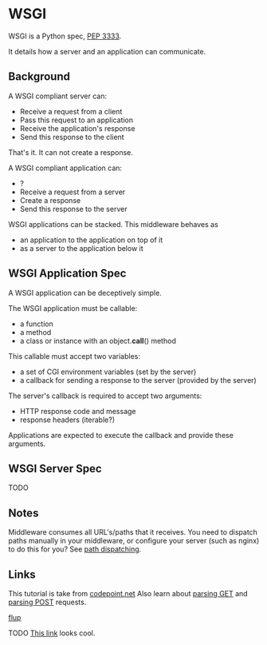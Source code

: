 # WSGI

WSGI is a Python spec, [PEP 3333](https://www.python.org/dev/peps/pep-3333).

It details how a server and an application can communicate.

## Background

A WSGI compliant server can:

  * Receive a request from a client
  * Pass this request to an application
  * Receive the application's response
  * Send this response to the client

That's it. It can not create a response.

A WSGI compliant application can:

  * ?
  * Receive a request from a server
  * Create a response
  * Send this response to the server

WSGI applications can be stacked. This middleware behaves as

  * an application to the application on top of it
  * as a server to the application below it


## WSGI Application Spec

A WSGI application can be deceptively simple.

The WSGI application must be callable:

  * a function
  * a method
  * a class or instance with an object.__call__() method

This callable must accept two variables:

  * a set of CGI environment variables (set by the server)
  * a callback for sending a response to the server (provided by the server)

The server's callback is required to accept two arguments:

  * HTTP response code and message
  * response headers (iterable?)

Applications are expected to execute the callback and provide these arguments.


## WSGI Server Spec

TODO

## Notes

Middleware consumes all URL's/paths that it receives.
You need to dispatch paths manually in your middleware, or configure
your server (such as nginx) to do this for you?
See [path dispatching](http://lucumr.pocoo.org/2007/5/21/getting-started-with-wsgi/).

## Links

This tutorial is take from [codepoint.net](http://wsgi.tutorial.codepoint.net/intro)
Also learn about [parsing GET](http://wsgi.tutorial.codepoint.net/parsing-the-request-get)
and [parsing POST](http://wsgi.tutorial.codepoint.net/parsing-the-request-post) requests.

[flup](https://www.saddi.com/software/flup/)

TODO [This link](http://www.xml.com/pub/a/2006/09/27/introducing-wsgi-pythons-secret-web-weapon.html) looks cool.
